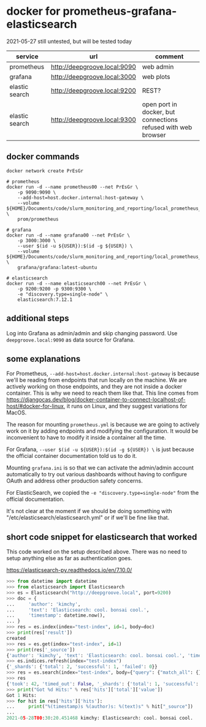 # docker for prometheus-grafana-elasticsearch

2021-05-27 still untested, but will be tested today

| service | url | comment |
|---------|-----|---------|
| prometheus | http://deepgroove.local:9090 | web admin |
| grafana | http://deepgroove.local:3000 | web plots |
| elastic search | http://deepgroove.local:9200 | REST? |
| elastic search | http://deepgroove.local:9300 | open port in docker, but connections refused with web browser |

## docker commands

```
docker network create PrEsGr

# prometheus
docker run -d --name prometheus00 --net PrEsGr \
    -p 9090:9090 \
    --add-host=host.docker.internal:host-gateway \
    --volume ${HOME}/Documents/code/slurm_monitoring_and_reporting/local_prometheus_fun/prometheus.yml:/etc/prometheus/prometheus.yml \
    prom/prometheus

# grafana
docker run -d --name grafana00 --net PrEsGr \
    -p 3000:3000 \
    --user $(id -u ${USER}):$(id -g ${USER}) \
    --volume ${HOME}/Documents/code/slurm_monitoring_and_reporting/local_prometheus_fun/grafana_unprotected.ini:/etc/grafana/grafana.ini \
    grafana/grafana:latest-ubuntu

# elasticsearch
docker run -d --name elasticsearch00 --net PrEsGr \
	-p 9200:9200 -p 9300:9300 \
	-e "discovery.type=single-node" \
	elasticsearch:7.12.1
```

## additional steps

Log into Grafana as admin/admin and skip changing password. Use `deepgroove.local:9090` as data source for Grafana.

## some explanations

For Prometheus, `--add-host=host.docker.internal:host-gateway` is because we'll be reading from endpoints that run locally on the machine. We are actively working on those endpoints, and they are not inside a docker container. This is why we need to reach them like that. This line comes from https://djangocas.dev/blog/docker-container-to-connect-localhost-of-host/#docker-for-linux, it runs on Linux, and they suggest variations for MacOS.

The reason for mounting `prometheus.yml` is because we are going to actively work on it by adding endpoints and modifying the configuration. It would be inconvenient to have to modify it inside a container all the time.

For Grafana, `--user $(id -u ${USER}):$(id -g ${USER}) \` is just because the official container documentation told us to do it.

Mounting `grafana.ini` is so that we can activate the admin/admin account automatically to try out various dashboards without having to configure OAuth and address other production safety concerns.

For ElasticSearch, we copied the `-e "discovery.type=single-node"` from the official documentation.

It's not clear at the moment if we should be doing something with "/etc/elasticsearch/elasticsearch.yml" or if we'll be fine like that.

## short code snippet for elasticsearch that worked

This code worked on the setup described above. There was no need to setup anything else as far as authentication goes.

https://elasticsearch-py.readthedocs.io/en/7.10.0/

```python
>>> from datetime import datetime
>>> from elasticsearch import Elasticsearch
>>> es = Elasticsearch("http://deepgroove.local", port=9200)
>>> doc = {
...     'author': 'kimchy',
...     'text': 'Elasticsearch: cool. bonsai cool.',
...     'timestamp': datetime.now(),
... }
>>> res = es.index(index="test-index", id=1, body=doc)
>>> print(res['result'])
created
>>> res = es.get(index="test-index", id=1)
>>> print(res['_source'])
{'author': 'kimchy', 'text': 'Elasticsearch: cool. bonsai cool.', 'timestamp': '2021-05-28T00:30:20.451468'}
>>> es.indices.refresh(index="test-index")
{'_shards': {'total': 2, 'successful': 1, 'failed': 0}}
>>> res = es.search(index="test-index", body={"query": {"match_all": {}}})
>>> res
{'took': 42, 'timed_out': False, '_shards': {'total': 1, 'successful': 1, 'skipped': 0, 'failed': 0}, 'hits': {'total': {'value': 1, 'relation': 'eq'}, 'max_score': 1.0, 'hits': [{'_index': 'test-index', '_type': '_doc', '_id': '1', '_score': 1.0, '_source': {'author': 'kimchy', 'text': 'Elasticsearch: cool. bonsai cool.', 'timestamp': '2021-05-28T00:30:20.451468'}}]}}
>>> print("Got %d Hits:" % res['hits']['total']['value'])
Got 1 Hits:
>>> for hit in res['hits']['hits']:
...     print("%(timestamp)s %(author)s: %(text)s" % hit["_source"])
... 
2021-05-28T00:30:20.451468 kimchy: Elasticsearch: cool. bonsai cool.

```